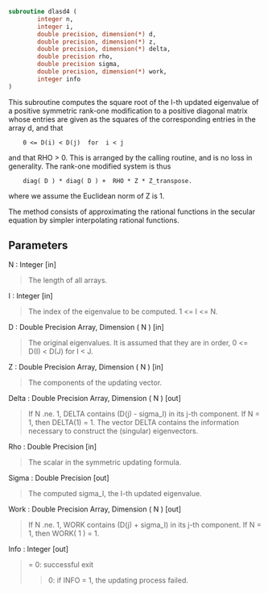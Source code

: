 ```fortran
subroutine dlasd4 (
		integer n,
		integer i,
		double precision, dimension(*) d,
		double precision, dimension(*) z,
		double precision, dimension(*) delta,
		double precision rho,
		double precision sigma,
		double precision, dimension(*) work,
		integer info
)
```

 This subroutine computes the square root of the I-th updated
 eigenvalue of a positive symmetric rank-one modification to
 a positive diagonal matrix whose entries are given as the squares
 of the corresponding entries in the array d, and that

        0 <= D(i) < D(j)  for  i < j

 and that RHO > 0. This is arranged by the calling routine, and is
 no loss in generality.  The rank-one modified system is thus

        diag( D ) * diag( D ) +  RHO * Z * Z_transpose.

 where we assume the Euclidean norm of Z is 1.

 The method consists of approximating the rational functions in the
 secular equation by simpler interpolating rational functions.

## Parameters
N : Integer [in]
> The length of all arrays.

I : Integer [in]
> The index of the eigenvalue to be computed.  1 <= I <= N.

D : Double Precision Array, Dimension ( N ) [in]
> The original eigenvalues.  It is assumed that they are in
> order, 0 <= D(I) < D(J)  for I < J.

Z : Double Precision Array, Dimension ( N ) [in]
> The components of the updating vector.

Delta : Double Precision Array, Dimension ( N ) [out]
> If N .ne. 1, DELTA contains (D(j) - sigma_I) in its  j-th
> component.  If N = 1, then DELTA(1) = 1.  The vector DELTA
> contains the information necessary to construct the
> (singular) eigenvectors.

Rho : Double Precision [in]
> The scalar in the symmetric updating formula.

Sigma : Double Precision [out]
> The computed sigma_I, the I-th updated eigenvalue.

Work : Double Precision Array, Dimension ( N ) [out]
> If N .ne. 1, WORK contains (D(j) + sigma_I) in its  j-th
> component.  If N = 1, then WORK( 1 ) = 1.

Info : Integer [out]
> = 0:  successful exit
> > 0:  if INFO = 1, the updating process failed.

